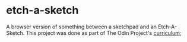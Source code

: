 # etch-a-sketch
A browser version of something between a sketchpad and an Etch-A-Sketch.
This project was done as part of The Odin Project's [curriculum](https://www.theodinproject.com/courses/web-development-101/lessons/etch-a-sketch-project);
